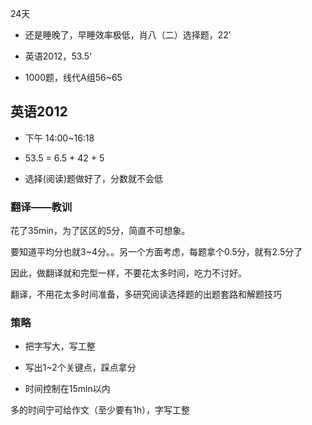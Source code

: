 24天

*	还是睡晚了，早睡效率极低，肖八（二）选择题，22'

*	英语2012，53.5'

*	1000题，线代A组56~65

##	英语2012

*	下午 14:00~16:18

*	53.5 = 6.5 + 42 + 5

*	选择(阅读)题做好了，分数就不会低

###	翻译——教训

花了35min，为了区区的5分，简直不可想象。

要知道平均分也就3~4分。。另一个方面考虑，每题拿个0.5分，就有2.5分了

因此，做翻译就和完型一样，不要花太多时间，吃力不讨好。

翻译，不用花太多时间准备，多研究阅读选择题的出题套路和解题技巧

###	策略

*	把字写大，写工整

*	写出1~2个关键点，踩点拿分

*	时间控制在15min以内

多的时间宁可给作文（至少要有1h），字写工整
